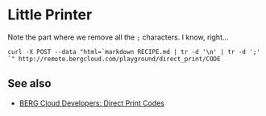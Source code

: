 Little Printer
==

Note the part where we remove all the `;` characters. I know, right...

	curl -X POST --data "html=`markdown RECIPE.md | tr -d '\n' | tr -d ';' `" http://remote.bergcloud.com/playground/direct_print/CODE

See also
--

* [BERG Cloud Developers: Direct Print Codes](http://remote.bergcloud.com/developers/direct_print_codes)
